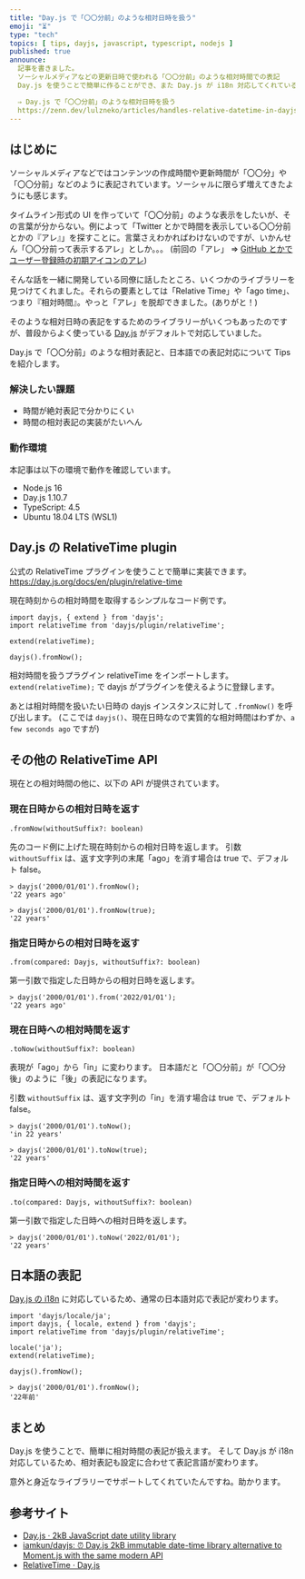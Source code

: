 ```yaml
---
title: "Day.js で「〇〇分前」のような相対日時を扱う"
emoji: "⏳"
type: "tech"
topics: [ tips, dayjs, javascript, typescript, nodejs ]
published: true
announce:
  記事を書きました。
  ソーシャルメディアなどの更新日時で使われる「〇〇分前」のような相対時間での表記
  Day.js を使うことで簡単に作ることができ、また Day.js が i18n 対応してくれているので日本語表記も簡単にできます

  ⇒ Day.js で「〇〇分前」のような相対日時を扱う
  https://zenn.dev/lulzneko/articles/handles-relative-datetime-in-dayjs
---
```


## はじめに
ソーシャルメディアなどではコンテンツの作成時間や更新時間が「〇〇分」や「〇〇分前」などのように表記されています。ソーシャルに限らず増えてきたようにも感じます。

タイムライン形式の UI を作っていて「〇〇分前」のような表示をしたいが、その言葉が分からない。例によって「Twitter とかで時間を表示している〇〇分前とかの『アレ』」を探すことに。言葉さえわかればわけないのですが、いかんせん「〇〇分前って表示するアレ」としか。。。
(前回の「アレ」 ⇒ [GitHub とかでユーザー登録時の初期アイコンのアレ](https://zenn.dev/lulzneko/articles/initial-icon-when-user-registered-github-or-other))

そんな話を一緒に開発している同僚に話したところ、いくつかのライブラリーを見つけてくれました。それらの要素としては「Relative Time」や「ago time」、つまり『相対時間』。やっと「アレ」を脱却できました。(ありがと！)

そのような相対日時の表記をするためのライブラリーがいくつもあったのですが、普段からよく使っている [Day.js](https://github.com/iamkun/dayjs) がデフォルトで対応していました。

Day.js で「〇〇分前」のような相対表記と、日本語での表記対応について Tips を紹介します。


### 解決したい課題
- 時間が絶対表記で分かりにくい
- 時間の相対表記の実装がたいへん

### 動作環境
本記事は以下の環境で動作を確認しています。
- Node.js 16
- Day.js 1.10.7
- TypeScript: 4.5
- Ubuntu 18.04 LTS (WSL1)


## Day.js の RelativeTime plugin
公式の RelativeTime プラグインを使うことで簡単に実装できます。
https://day.js.org/docs/en/plugin/relative-time

現在時刻からの相対時間を取得するシンプルなコード例です。
```typescript: TypeScript
import dayjs, { extend } from 'dayjs';
import relativeTime from 'dayjs/plugin/relativeTime';

extend(relativeTime);

dayjs().fromNow();
```

相対時間を扱うプラグイン relativeTime をインポートします。
`extend(relativeTime);` で dayjs がプラグインを使えるように登録します。

あとは相対時間を扱いたい日時の dayjs インスタンスに対して `.fromNow()` を呼び出します。
(ここでは `dayjs()`、現在日時なので実質的な相対時間はわずか、`a few seconds ago` ですが)


## その他の RelativeTime API
現在との相対時間の他に、以下の API が提供されています。

### 現在日時からの相対日時を返す
`.fromNow(withoutSuffix?: boolean)`

先のコード例に上げた現在時刻からの相対日時を返します。
引数 `withoutSuffix` は、返す文字列の末尾「ago」を消す場合は true で、デフォルト false。

```javascript: 実行例
> dayjs('2000/01/01').fromNow();
'22 years ago'

> dayjs('2000/01/01').fromNow(true);
'22 years'
```


### 指定日時からの相対日時を返す
`.from(compared: Dayjs, withoutSuffix?: boolean)`

第一引数で指定した日時からの相対日時を返します。

```javascript: 実行例
> dayjs('2000/01/01').from('2022/01/01');
'22 years ago'
```


### 現在日時への相対時間を返す
`.toNow(withoutSuffix?: boolean)`

表現が「ago」から「in」に変わります。
日本語だと「〇〇分前」が「〇〇分後」のように「後」の表記になります。

引数 `withoutSuffix` は、返す文字列の「in」を消す場合は true で、デフォルト false。

```javascript: 実行例
> dayjs('2000/01/01').toNow();
'in 22 years'

> dayjs('2000/01/01').toNow(true);
'22 years'
```


### 指定日時への相対時間を返す
`.to(compared: Dayjs, withoutSuffix?: boolean)`

第一引数で指定した日時への相対日時を返します。

```javascript: 実行例
> dayjs('2000/01/01').toNow('2022/01/01');
'22 years'
```


## 日本語の表記
[Day.js の i18n](https://day.js.org/docs/en/i18n/i18n) に対応しているため、通常の日本語対応で表記が変わります。

```typescript: TypeScript
import 'dayjs/locale/ja';
import dayjs, { locale, extend } from 'dayjs';
import relativeTime from 'dayjs/plugin/relativeTime';

locale('ja');
extend(relativeTime);

dayjs().fromNow();
```

```javascript: 実行例
> dayjs('2000/01/01').fromNow();
'22年前'
```


## まとめ
Day.js を使うことで、簡単に相対時間の表記が扱えます。
そして Day.js が i18n 対応しているため、相対表記も設定に合わせて表記言語が変わります。

意外と身近なライブラリーでサポートしてくれていたんですね。助かります。

## 参考サイト
- [Day.js · 2kB JavaScript date utility library](https://day.js.org/)
- [iamkun/dayjs: ⏰ Day.js 2kB immutable date-time library alternative to Moment.js with the same modern API](https://github.com/iamkun/dayjs/)
- [RelativeTime · Day.js](https://day.js.org/docs/en/plugin/relative-time)
